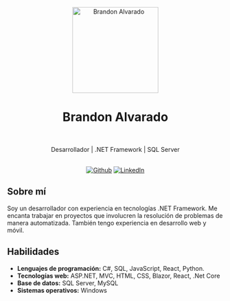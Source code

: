 <div align="center">
  <img src="https://avatars.githubusercontent.com/u/60725388?v=4" width="200px" alt="Brandon Alvarado" />
  <br />
  <h1>Brandon Alvarado</h1>
  <br />
  <p>Desarrollador | .NET Framework | SQL Server</p>
  <br />
  <a href="https://github.com/Brandon-Alv"><img src="https://img.shields.io/badge/github-%23181717.svg?&style=for-the-badge&logo=github&logoColor=white" alt="Github"></a>
  <a href="https://www.linkedin.com/in/brandon-alvarado-su&aacute;rez-2a2a661a9/?original_referer="><img src="https://img.shields.io/badge/linkedin-%230077B5.svg?&style=for-the-badge&logo=linkedin&logoColor=white" alt="LinkedIn"></a>
  <br />
</div>

## Sobre mí

Soy un desarrollador con experiencia en tecnologías .NET Framework. Me encanta trabajar en proyectos que involucren la resolución de problemas de manera automatizada. También tengo experiencia en desarrollo web y móvil.

## Habilidades

- **Lenguajes de programación:** C#, SQL, JavaScript, React, Python.
- **Tecnologías web:** ASP.NET, MVC, HTML, CSS, Blazor, React, .Net Core
- **Base de datos:** SQL Server, MySQL
- **Sistemas operativos:** Windows

